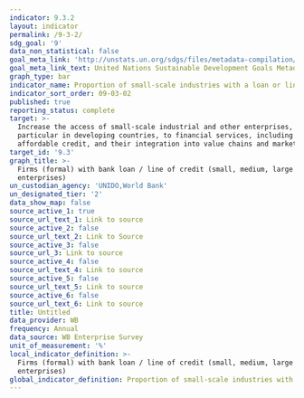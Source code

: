 ```yaml
---
indicator: 9.3.2
layout: indicator
permalink: /9-3-2/
sdg_goal: '9'
data_non_statistical: false
goal_meta_link: 'http://unstats.un.org/sdgs/files/metadata-compilation/Metadata-Goal-9.pdf'
goal_meta_link_text: United Nations Sustainable Development Goals Metadata (pdf 663kB)
graph_type: bar
indicator_name: Proportion of small-scale industries with a loan or line of credit
indicator_sort_order: 09-03-02
published: true
reporting_status: complete
target: >-
  Increase the access of small-scale industrial and other enterprises, in
  particular in developing countries, to financial services, including
  affordable credit, and their integration into value chains and markets
target_id: '9.3'
graph_title: >-
  Firms (formal) with bank loan / line of credit (small, medium, large
  enterprises)
un_custodian_agency: 'UNIDO,World Bank'
un_designated_tier: '2'
data_show_map: false
source_active_1: true
source_url_text_1: Link to source
source_active_2: false
source_url_text_2: Link to Source
source_active_3: false
source_url_3: Link to source
source_active_4: false
source_url_text_4: Link to source
source_active_5: false
source_url_text_5: Link to source
source_active_6: false
source_url_text_6: Link to source
title: Untitled
data_provider: WB
frequency: Annual
data_source: WB Enterprise Survey
unit_of_measurement: '%'
local_indicator_definition: >-
  Firms (formal) with bank loan / line of credit (small, medium, large
  enterprises)
global_indicator_definition: Proportion of small-scale industries with a loan or line of credit
---
```

